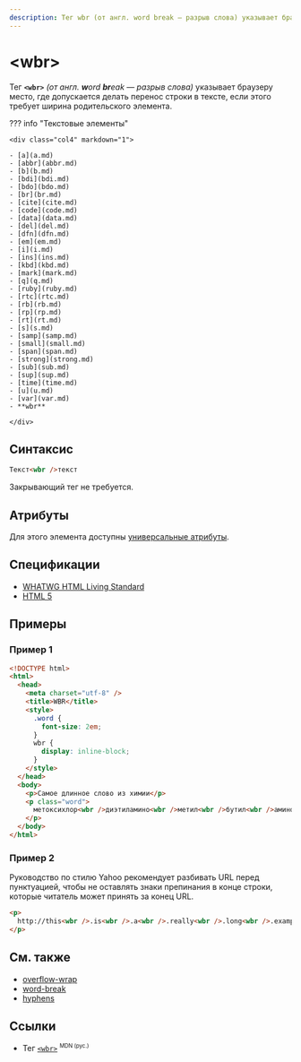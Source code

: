```yaml
---
description: Тег wbr (от англ. word break — разрыв слова) указывает браузеру место, где допускается делать перенос строки в тексте, если этого требует ширина родительского элемента
---
```


# &lt;wbr&gt;

Тег **`<wbr>`** _(от англ. **w**ord **br**eak — разрыв слова)_ указывает браузеру место, где допускается делать перенос строки в тексте, если этого требует ширина родительского элемента.

??? info "Текстовые элементы"

    <div class="col4" markdown="1">

    - [a](a.md)
    - [abbr](abbr.md)
    - [b](b.md)
    - [bdi](bdi.md)
    - [bdo](bdo.md)
    - [br](br.md)
    - [cite](cite.md)
    - [code](code.md)
    - [data](data.md)
    - [del](del.md)
    - [dfn](dfn.md)
    - [em](em.md)
    - [i](i.md)
    - [ins](ins.md)
    - [kbd](kbd.md)
    - [mark](mark.md)
    - [q](q.md)
    - [ruby](ruby.md)
    - [rtc](rtc.md)
    - [rb](rb.md)
    - [rp](rp.md)
    - [rt](rt.md)
    - [s](s.md)
    - [samp](samp.md)
    - [small](small.md)
    - [span](span.md)
    - [strong](strong.md)
    - [sub](sub.md)
    - [sup](sup.md)
    - [time](time.md)
    - [u](u.md)
    - [var](var.md)
    - **wbr**

    </div>

## Синтаксис

```html
Текст<wbr />текст
```

Закрывающий тег не требуется.

## Атрибуты

Для этого элемента доступны [универсальные атрибуты](uni-attr.md).

## Спецификации

- [WHATWG HTML Living Standard](https://html.spec.whatwg.org/multipage/text-level-semantics.html#the-wbr-element)
- [HTML 5](http://www.w3.org/TR/html5/text-level-semantics.html#the-wbr-element)

## Примеры

### Пример 1

```html
<!DOCTYPE html>
<html>
  <head>
    <meta charset="utf-8" />
    <title>WBR</title>
    <style>
      .word {
        font-size: 2em;
      }
      wbr {
        display: inline-block;
      }
    </style>
  </head>
  <body>
    <p>Самое длинное слово из химии</p>
    <p class="word">
      метоксихлор<wbr />диэтиламино<wbr />метил<wbr />бутил<wbr />амино<wbr />акридин
    </p>
  </body>
</html>
```

### Пример 2

Руководство по стилю Yahoo рекомендует разбивать URL перед пунктуацией, чтобы не оставлять знаки препинания в конце строки, которые читатель может принять за конец URL.

```html
<p>
  http://this<wbr />.is<wbr />.a<wbr />.really<wbr />.long<wbr />.example<wbr />.com/With<wbr />/deeper<wbr />/level<wbr />/pages<wbr />/deeper<wbr />/level<wbr />/pages<wbr />/deeper<wbr />/level<wbr />/pages<wbr />/deeper<wbr />/level<wbr />/pages<wbr />/deeper<wbr />/level<wbr />/pages
</p>
```

## См. также

- [overflow-wrap](/css/overflow-wrap/)
- [word-break](/css/word-break/)
- [hyphens](/css/hyphens/)

## Ссылки

- Тег [`<wbr>`](https://developer.mozilla.org/ru/docs/Web/HTML/Element/wbr) <sup><small>MDN (рус.)</small></sup>
